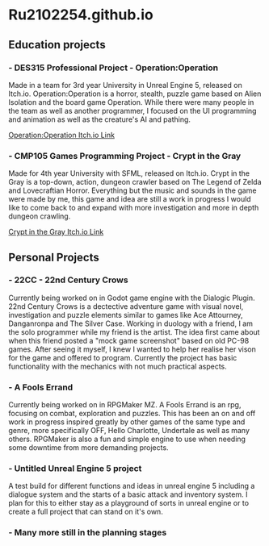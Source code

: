
# Ru2102254.github.io

## Education projects

### - DES315 Professional Project - Operation:Operation
Made in a team for 3rd year University in Unreal Engine 5, released on Itch.io. Operation:Operation is a horror, stealth, puzzle game based on Alien Isolation and the board game Operation.
While there were many people in the team as well as another programmer, I focused on the UI programming and animation as well as the creature's AI and pathing.

[Operation:Operation Itch.io Link](https://kelpie-studios.itch.io/operation-operations)

### - CMP105 Games Programming Project - Crypt in the Gray
Made for 4th year University with SFML, released on Itch.io. Crypt in the Gray is a top-down, action, dungeon crawler based on The Legend of Zelda and Lovecraftian Horror.
Everything but the music and sounds in the game were made by me, this game and idea are still a work in progress I would like to come back to and expand with more investigation and more in depth dungeon crawling.

[Crypt in the Gray Itch.io Link](https://sleeepster.itch.io/crypt-in-the-grey)

## Personal Projects

### - 22CC - 22nd Century Crows
Currently being worked on in Godot game engine with the Dialogic Plugin. 22nd Century Crows is a dectective adventure game with visual novel, investigation and puzzle elements similar to games like Ace Attourney, Danganronpa and The Silver Case.
Working in duology with a friend, I am the solo programmer while my friend is the artist. The idea first came about when this friend posted a "mock game screenshot" based on old PC-98 games. After seeing it myself, I knew I wanted to help her realise her vison for the game and offered to program. Currently the project has basic functionality with the mechanics with not much practical aspects.

### - A Fools Errand
Currently being worked on in RPGMaker MZ. A Fools Errand is an rpg, focusing on combat, exploration and puzzles.
This has been an on and off work in progress inspired greatly by other games of the same type and genre, more specifically OFF, Hello Charlotte, Undertale as well as many others. RPGMaker is also a fun and simple engine to use when needing some downtime from more demanding projects.

### - Untitled Unreal Engine 5 project
A test build for different functions and ideas in unreal engine 5 including a dialogue system and the starts of a basic attack and inventory system.
I plan for this to either stay as a playground of sorts in unreal engine or to create a full project that can stand on it's own.

### - Many more still in the planning stages
